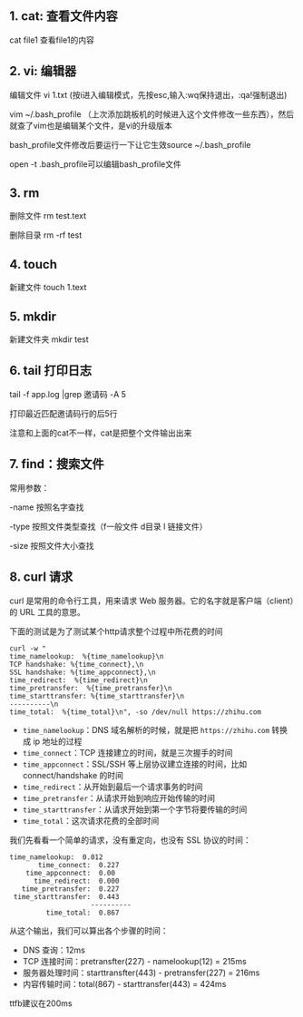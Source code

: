 ## 1. cat:  查看文件内容

   cat file1 查看file1的内容

## 2. vi: 编辑器

编辑文件 vi 1.txt (按i进入编辑模式，先按esc,输入:wq保持退出，:qa!强制退出)

vim ~/.bash_profile （上次添加跳板机的时候进入这个文件修改一些东西），然后就查了vim也是编辑某个文件，是vi的升级版本

bash_profile文件修改后要运行一下让它生效source ~/.bash_profile

open -t .bash_profile可以编辑bash_profile文件

## 3. rm

删除文件  rm test.text

删除目录  rm -rf test

## 4. touch

新建文件 touch 1.text

## 5. mkdir

新建文件夹  mkdir test

## 6.  tail 打印日志

tail -f app.log |grep 邀请码 -A 5

打印最近匹配邀请码行的后5行

注意和上面的cat不一样，cat是把整个文件输出出来

## 7. find：搜索文件

常用参数：

-name 按照名字查找

-type 按照文件类型查找（f一般文件 d目录 l 链接文件）

-size 按照文件大小查找

## 8. curl 请求

curl 是常用的命令行工具，用来请求 Web 服务器。它的名字就是客户端（client）的 URL 工具的意思。

下面的测试是为了测试某个http请求整个过程中所花费的时间

```
curl -w "
time_namelookup:  %{time_namelookup}\n
TCP handshake: %{time_connect},\n
SSL handshake: %{time_appconnect},\n
time_redirect:  %{time_redirect}\n
time_pretransfer:  %{time_pretransfer}\n 
time_starttransfer: %{time_starttransfer}\n
----------\n
time_total:  %{time_total}\n", -so /dev/null https://zhihu.com
```

- `time_namelookup`：DNS 域名解析的时候，就是把 `https://zhihu.com` 转换成 ip 地址的过程
- `time_connect`：TCP 连接建立的时间，就是三次握手的时间
- `time_appconnect`：SSL/SSH 等上层协议建立连接的时间，比如 connect/handshake 的时间
- `time_redirect`：从开始到最后一个请求事务的时间
- `time_pretransfer`：从请求开始到响应开始传输的时间
- `time_starttransfer`：从请求开始到第一个字节将要传输的时间
- `time_total`：这次请求花费的全部时间

我们先看看一个简单的请求，没有重定向，也没有 SSL 协议的时间：

```
time_namelookup:  0.012
       time_connect:  0.227
    time_appconnect:  0.00
      time_redirect:  0.000
   time_pretransfer:  0.227
 time_starttransfer:  0.443
                    ----------
         time_total:  0.867
```

从这个输出，我们可以算出各个步骤的时间：

- DNS 查询：12ms
- TCP 连接时间：pretransfter(227) - namelookup(12) = 215ms
- 服务器处理时间：starttransfter(443) - pretransfer(227) = 216ms
- 内容传输时间：total(867) - starttransfer(443) = 424ms



ttfb建议在200ms